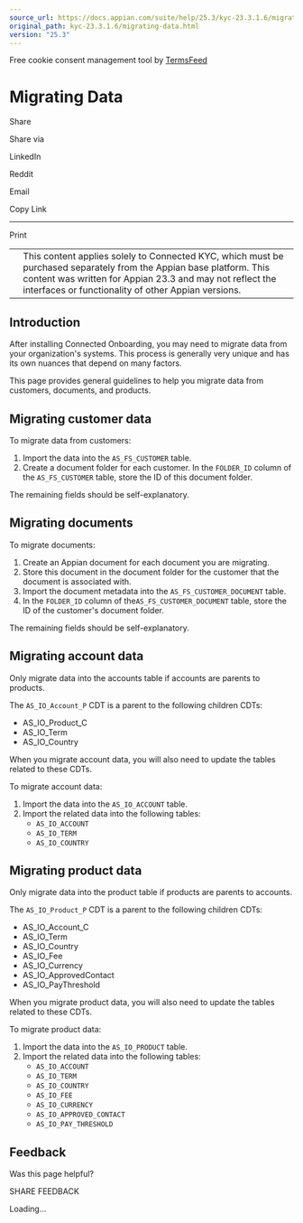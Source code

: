 ```yaml
---
source_url: https://docs.appian.com/suite/help/25.3/kyc-23.3.1.6/migrating-data.html
original_path: kyc-23.3.1.6/migrating-data.html
version: "25.3"
---
```


Free cookie consent management tool by [TermsFeed](https://www.termsfeed.com/)

# Migrating Data

Share

Share via

LinkedIn

Reddit

Email

Copy Link

* * *

Print

<table><tbody><tr><td><i class="fa fa-check-square-o" aria-hidden="true"></i></td><td>This content applies solely to Connected KYC, which must be purchased separately from the Appian base platform. This content was written for Appian 23.3 and may not reflect the interfaces or functionality of other Appian versions.</td></tr></tbody></table>

## Introduction

After installing Connected Onboarding, you may need to migrate data from your organization's systems. This process is generally very unique and has its own nuances that depend on many factors.

This page provides general guidelines to help you migrate data from customers, documents, and products.

## Migrating customer data

To migrate data from customers:

1.  Import the data into the `AS_FS_CUSTOMER` table.
2.  Create a document folder for each customer. In the `FOLDER_ID` column of the `AS_FS_CUSTOMER` table, store the ID of this document folder.

The remaining fields should be self-explanatory.

## Migrating documents

To migrate documents:

1.  Create an Appian document for each document you are migrating.
2.  Store this document in the document folder for the customer that the document is associated with.
3.  Import the document metadata into the `AS_FS_CUSTOMER_DOCUMENT` table.
4.  In the `FOLDER_ID` column of the`AS_FS_CUSTOMER_DOCUMENT` table, store the ID of the customer's document folder.

The remaining fields should be self-explanatory.

## Migrating account data

Only migrate data into the accounts table if accounts are parents to products.

The `AS_IO_Account_P` CDT is a parent to the following children CDTs:

-   AS\_IO\_Product\_C
-   AS\_IO\_Term
-   AS\_IO\_Country

When you migrate account data, you will also need to update the tables related to these CDTs.

To migrate account data:

1.  Import the data into the `AS_IO_ACCOUNT` table.
2.  Import the related data into the following tables:
    -   `AS_IO_ACCOUNT`
    -   `AS_IO_TERM`
    -   `AS_IO_COUNTRY`

## Migrating product data

Only migrate data into the product table if products are parents to accounts.

The `AS_IO_Product_P` CDT is a parent to the following children CDTs:

-   AS\_IO\_Account\_C
-   AS\_IO\_Term
-   AS\_IO\_Country
-   AS\_IO\_Fee
-   AS\_IO\_Currency
-   AS\_IO\_ApprovedContact
-   AS\_IO\_PayThreshold

When you migrate product data, you will also need to update the tables related to these CDTs.

To migrate product data:

1.  Import the data into the `AS_IO_PRODUCT` table.
2.  Import the related data into the following tables:
    -   `AS_IO_ACCOUNT`
    -   `AS_IO_TERM`
    -   `AS_IO_COUNTRY`
    -   `AS_IO_FEE`
    -   `AS_IO_CURRENCY`
    -   `AS_IO_APPROVED_CONTACT`
    -   `AS_IO_PAY_THRESHOLD`

## Feedback

Was this page helpful?

SHARE FEEDBACK

Loading...